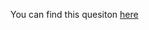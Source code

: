 You can find this quesiton [here](https://www.hackerrank.com/challenges/alternating-characters/problem)

